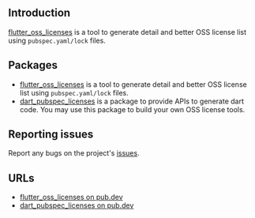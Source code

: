 ## Introduction

[flutter_oss_licenses](https://pub.dev/packages/flutter_oss_licenses) is a tool to generate detail and better OSS license list using `pubspec.yaml/lock` files.

## Packages

- [flutter_oss_licenses](https://github.com/espresso3389/flutter_oss_licenses/tree/master/packages/flutter_oss_licenses) is a tool to generate detail and better OSS license list using `pubspec.yaml/lock` files.
- [dart_pubspec_licenses](https://github.com/espresso3389/flutter_oss_licenses/tree/master/packages/dart_pubspec_licenses) is a package to provide APIs to generate dart code. You may use this package to build your own OSS license tools.

## Reporting issues

Report any bugs on the project's [issues](https://github.com/espresso3389/flutter_oss_licenses/issues).

## URLs

- [flutter_oss_licenses on pub.dev](https://pub.dev/packages/flutter_oss_licenses)
- [dart_pubspec_licenses on pub.dev](https://pub.dev/packages/dart_pubspec_licenses)
